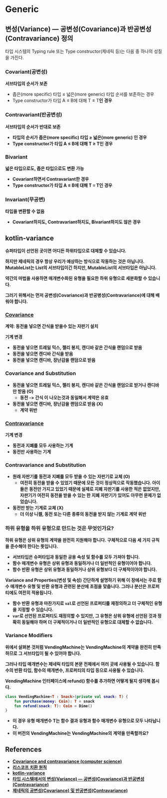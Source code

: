 # Generic

## 변성(Variance) — 공변성(Covariance)과 반공변성(Contravariance) 정의
타입 시스템의 Typing rule 또는 Type constructor(제네릭 등)는 다음 중 하나의 성질을 가진다.

### Covariant(공변성)
**서브타입의 순서가 보존**
- 좁은(more specific) 타입 ≤ 넓은(more generic) 타입 순서를 보존하는 경우
- Type constructor가 타입 A ≤ B에 대해 T<A> ≤ T<B>인 경우

### Contravariant(반공변성)
**서브타입의 순서가 반대로 보존**
- 타입의 순서가 좁은(more specific) 타입 ≥ 넓은(more generic) 인 경우
- Type constructor가 타입 A ≤ B에 대해 T<A> ≥ T<B>인 경우

### Bivariant
**넓은 타입으로도, 좁은 타입으로도 변환 가능**
- Covariant하면서 Contravariant한 경우
- Type constructor가 타입 A ≤ B에 대해 T<A> ≡ T<B>인 경우

### Invariant(무공변)
**타입을 변환할 수 없음**
- Covariant하지도, Contravariant하지도, Bivariant하지도 않은 경우

## kotlin-variance
슈퍼타입이 선언된 곳이면 어디든 하위타입으로 대체할 수 있습니다.

하지만 제네릭의 경우 항상 우리가 예상하는 방식으로 작동하는 것은 아닙니다. 
MutableList<Cow>는 List<Cow>의 서브타입이긴 하지만, MutableList<FarmAnimal>의 서브타입은 아닙니다.

약간의 마법을 사용하면 매개변수화된 유형을 필요한 하위 유형으로 세분화할 수 있습니다. 

그러기 위해서는 먼저 공변성(Covariance)과 반공병성(Contravariance)에 대해 배워야 합니다.

### [Covariance](./Covariance.kt)
계약: 동전을 넣으면 간식을 받을수 있는 자판기 설치

**기계 변경**
- 동전을 넣으면 트레일 믹스, 젤리 봉지, 캔디바 같은 간식을 랜덤으로 받음
- 동전을 넣으면 캔디바 간식을 받음
- 동전을 넣으면 캔디바, 장난감을 랜덤으로 받음

### Covariance and Substitution
- 동전을 넣으면 트레일 믹스, 젤리 봉지, 캔디바 같은 간식을 랜덤으로 받거나 캔디바만 받음 (O)
  - 동전 -> 간식 이 나오는것과 동일해서 계약은 유효
- 동전을 넣으면 캔디바, 장난감을 랜덤으로 받음 (X)
  - 계약 위반

### [Contravariance](./Contravariance.kt)
**기계 변경**
- 동전과 지폐를 모두 사용하는 기계
- 동전만 사용하는 기계

### Contravariance and Substitution
- 원래 자판기를 동전과 지폐를 모두 받을 수 있는 자판기로 교체 (O)
  - 여전히 동전을 받을 수 있었기 때문에 모든 것이 정상적으로 작동했습니다. 아이들은 동전만 가지고 있었기 때문에 실제로 지폐 자판기를 사용한 적은 없었지만, 자판기가 여전히 동전을 받을 수 있는 한 지폐 자판기가 있어도 아무런 문제가 없었습니다.
- 동전만 받는 기계로 교체 (X)
  - 더 이상 니켈, 동전 또는 다른 종류의 동전을 받지 않는 기계로 계약 위반

### 하위 유형을 하위 유형으로 만드는 것은 무엇인가요?
하위 유형은 상위 유형의 계약을 완전히 지원해야 합니다. 구체적으로 다음 세 가지 규칙을 준수해야 한다는 뜻입니다.
- 서브타입은 슈퍼타입과 동일한 공용 속성 및 함수를 모두 가져야 합니다.
- 함수 매개변수 유형은 상위 유형과 동일하거나 더 일반적인 유형이어야 합니다.
- 함수 반환 유형은 상위 유형과 동일하거나 상위 유형보다 더 구체적이어야 합니다.

**Variance and Properties(변성 및 속성)**
간단하게 설명하기 위해 이 장에서는 주로 함수 매개변수 유형 및 반환 유형과 관련된 분산에 초점을 맞춥니다. 그러나 분산은 프로퍼티에도 여전히 적용됩니다.

- 함수 반환 유형과 마찬가지로 `val`로 선언된 프로퍼티를 재정의하고 더 구체적인 유형을 지정할 수 있습니다.
- `var`로 선언된 프로퍼티도 재정의할 수 있지만, 그 유형은 상위 유형에 선언된 것과 정확히 동일해야 하며 더 구체적이거나 더 일반적인 유형으로 대체할 수 없습니다.


### Variance Modifiers
위에서 살펴본 것처럼 VendingMachine<CandyBar>는 VendingMachine<Snack>의 계약을 완전히 만족하므로 그 서브타입이 될 수 있어야 합니다. 

그러나 타입 매개변수는 제네릭 타입의 본문 전체에서 여러 곳에 사용될 수 있습니다. 함수의 반환 타입, 함수의 매개변수, 프로퍼티의 타입 등으로 사용될 수 있습니다.

VendingMachine 인터페이스에 refund() 함수를 추가하면 어떻게 될지 생각해 봅시다.

```kotlin
class VendingMachine<T : Snack>(private val snack: T) {
    fun purchase(money: Coin): T = snack
    fun refund(snack: T): Coin = Dime()
}
```
- 이 경우 유형 매개변수 T는 함수 결과 유형과 함수 매개변수 유형으로 모두 나타납니다. 
- 이 버전의 VendingMachine<CandyBar>는 VendingMachine<Snack>의 계약을 만족할까요? 



## References
- [Covariance and contravariance (computer science)](https://en.wikipedia.org/wiki/Covariance_and_contravariance_(computer_science))
- [리스코프 치환 원칙](https://ko.wikipedia.org/wiki/%EB%A6%AC%EC%8A%A4%EC%BD%94%ED%94%84_%EC%B9%98%ED%99%98_%EC%9B%90%EC%B9%99)
- [kotlin-variance](https://typealias.com/start/kotlin-variance/)
- [타입 시스템에서의 변성(Variance) — 공변성(Covariance)과 반공변성(Contravariance)](https://driip.me/d875a384-3fb9-471b-a53b-b3ca52f8238e)
- [제네릭의 공변성(Covariance) 및 반공변성(Contravariance)](https://learn.microsoft.com/ko-kr/dotnet/standard/generics/covariance-and-contravariance)